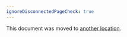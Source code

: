 ```yaml
---
ignoreDisconnectedPageCheck: true
---
```


This document was moved to [another location](../team/graphbook/team_meeting.md).
